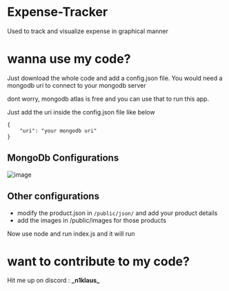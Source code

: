 # Expense-Tracker
 Used to track and visualize expense in graphical manner


# wanna use my code?
Just download the whole code and add a config.json file. You would need a mongodb uri to connect to your mongodb server

dont worry, mongodb atlas is free and you can use that to run this app.

Just add the uri inside the config.json file like below

```
{
    "uri": "your mongodb uri"
}
```

## MongoDb Configurations

![image](https://github.com/user-attachments/assets/8ee74678-db6c-4b27-ad5c-ab0c38cd9a85)

## Other configurations

* modify the product.json in ```/public/json/``` and add your product details
* add the images in /public/images for those products

Now use node and run index.js and it will run

# want to contribute to my code?
Hit me up on discord  : **_n1klaus\_**
